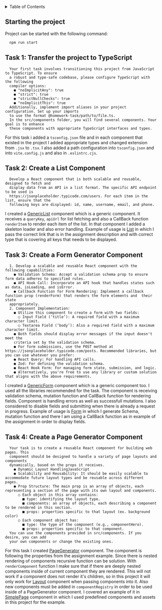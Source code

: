 <details>
  <summary>Table of Contents</summary>
  <ol>
    <li><a href="#starting-the-project">Starting the project></a>
    </li>
    <li><a href="#task-1:-transfer-the-project-to-typescript">Task 1: Transfer the project to TypeScript</a>
    </li>
    <li><a href="#task2">Task 2: Create a List Component</a>
    </li>
    <li><a href="#task3">Task 3: Create a Form Generator Component</a>
    </li>
    <li><a href="#task4">Task 4: Create a Page Generator Component</a>
    </li>
  </ol>
</details>

## Starting the project

Project can be started with the following command:
  ```sh
    npm run start
  ```

## Task 1: Transfer the project to TypeScript

```
  Your first task involves transitioning this project from JavaScript to TypeScript. To ensure
  a robust and type-safe codebase, please configure TypeScript with the following
  compiler options:
    ● "noImplicitAny": true
    ● "strict": true
    ● "strictNullChecks": true
    ● "noImplicitThis": true
  Additionally, implement import aliases in your project configuration. Set up your imports
  to use the format @homework-task/path/to/file.ts.
  In the src/components folder, you will find several components. Your goal is to enhance
  these components with appropriate TypeScript interfaces and types.
```

For this task i added a `tsconfig.json` file and in each component that existed in the project I added appropriate types and changed extension from `.jsx` to `.tsx`. I also added a path configuration into `tsconfig.json` and into `vite.config.js` and also in `.eslintrc.cjs`.

## Task 2: Create a List Component

```
  Develop a React component that is both scalable and reusable, designed to fetch and
  display data from an API in a list format. The specific API endpoint to be used is
  https://jsonplaceholder.typicode.com/users. For each item in the list, ensure that the
  following keys are displayed: id, name, username, email, and phone.
```

I created a [GenericList](src/components/GenericList.tsx) component which is a generic component. It receives a `queryKey`, `apiUrl` for list fetching and also a CallBack function `renderItem` to render each item of the list. In that component I added a skeleton loader and also error handling.
Example of usage is [List](src/pages/List.tsx) in which I pass the correct link that is in the assignment description and with correct type that is covering all keys that needs to be displayed.

## Task 3: Create a Form Generator Component

```
  1. Develop a scalable and reusable React component with the following capabilities:
    ● Validation Schema: Accept a validation schema prop to ensure form data adheres to specified rules.
    ● API Hook Call: Incorporate an API hook that handles states such as data, isLoading, and isError.
    ● Callback Function for Form Rendering: Implement a callback function prop (renderForm) that renders the form elements and  their state
  appropriately.
  2. Component Implementation:
    ● Utilize this component to create a form with two fields:
      ○ Input Field (‘title’): A required field with a maximum character limit.
      ○ Textarea Field (‘body’): Also a required field with a maximum character limit.
    ● Both fields should display error messages if the input doesn't meet the
    criteria set by the validation schema.
    ● For form submissions, use the POST method at https://jsonplaceholder.typicode.com/posts. Recommended libraries, but you can use whatever you prefer:
    ● React Query: For handling API calls.
    ● Zod: For defining the validation schema.
    ● React Hook Form: For managing form state, submission, and logic.
    ● Alternatively, you're free to use any library or custom solution that aligns with the above requirements.
```

I created a [GenericForm](src/components/GenericForm.tsx) component which is a generic component too. I used all the libraries recommended for the task. The component is receiving validation schema, mutation function and CallBack function for rendering fields. Component is handling errors as well as successfull mutations. I also considered to disable fields and submitting when there is already a request in progress. 
Example of usage is [Form](src/pages/Form.tsx) in which I generate Schema, mutation function and there I am using a CallBack function as in example of the assignment in order to display fields.  

## Task 4: Create a Page Generator Component

```
  Your task is to create a reusable React component for building web pages. This
  component should be designed to handle a variety of page layouts and components
  dynamically, based on the props it receives.
    ● Dynamic Layout HandlingJavaScript
    ● Scalability and Reusability: It should be easily scalable to accommodate future layout types and be reusable across different pages.
    ● Prop Structure: The main prop is an array of objects, each representing a section of the page with its own layout and components.
      ○ Each object in this array contains:
        ■ type: identifying the layout type.
        ■ components: an array of objects, each describing a component to be rendered in this section.
        ■ props: properties specific to that layout (ex. background color)
      ○ Each component object has:
        ■ type: the type of the component (e.g., componentHero).
        ■ props: properties specific to that component.
  You can use the components provided in src/components. If you desire, you can add
  your own components or change the existing ones.
```

For this task I created [PageGenerator](src/components/PageGenerator.tsx) component. The component is following the properties from the assignment example. Since there is nested rendering of components recursive function can be solution. With `renderComponent` function I make sure that if there are deeply nested components inside of current component they are rendered. This will not work if a component does not render it's children, so in this project it will only work for [Layout](src/components/Layout.tsx) component when passing components into it. Also new components must be added in `componentRegistry` in order to be used inside of a PageGenerator component.
I covered an example of it in [SimplePage](src/pages/SimplePage.tsx) component in which I used predefined components and assets in this project for the example.